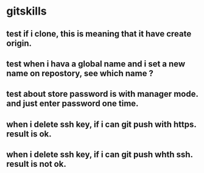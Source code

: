 # gitskills
## test if i clone, this is meaning that it have create origin.
## test when i hava a global name and i set a new name on repostory, see which name ?
## test about  store password is with manager mode. and just enter password one time.
## when i delete ssh key, if i can git push with https. result is ok.
## when i delete ssh key, if i can git push whth ssh. result is not ok.
